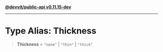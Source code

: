 [**@devvit/public-api v0.11.15-dev**](../../../../../../README.md)

---

# Type Alias: Thickness

> **Thickness** = `"none"` \| `"thin"` \| `"thick"`
